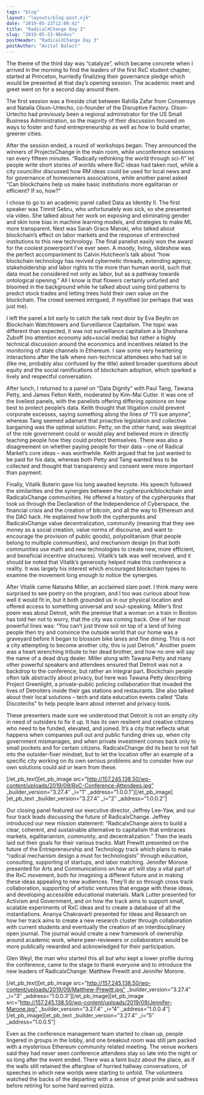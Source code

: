 ```yaml
---
tags: "blog"
layout: "layouts/blog-post.njk"
date: "2019-05-23T12:00:42"
title: "RadicalXChange Day 3"
slug: "2019-05-23-96n4ox"
postHeader: "RadicalXChange Day 3"
postAuthor: "Avital Balwit"
---
```

The theme of the third day was “catalyze”, which became concrete when I arrived in the morning to find the leaders of the first RxC student chapter, started at Princeton, hurriedly finalizing their governance pledge which would be presented at that day’s opening session. The academic meet and greet went on for a second day around them.

The first session was a fireside chat between Rahilla Zafar from Consensys and Natalia Olson-Urtecho, co-founder of the Disruptive Factory. Olson-Urtecho had previously been a regional administrator for the US Small Business Administration, so the majority of their discussion focused on ways to foster and fund entrepreneurship as well as how to build smarter, greener cities.

After the session ended, a round of workshops began. They announced the winners of ProjectxChange in the main room, while unconference sessions ran every fifteen minutes. “Radically rethinking the world through sci-fi” let people write short stories of worlds where RxC ideas had taken root, while a city councillor discussed how RM ideas could be used for local news and for governance of homeowners associations, while another panel asked “Can blockchains help us make basic institutions more egalitarian or efficient? If so, how?”

I chose to go to an academic panel called Data as Identity II. The first speaker was Timnit Gebru, who unfortunately was sick, so she presented via video. She talked about her work on exposing and eliminating gender and skin tone bias in machine learning models, and strategies to make ML more transparent. Next was Sarah Grace Manski, who talked about blockchain’s effect on labor markets and the response of entrenched institutions to this new technology. The final panelist easily won the award for the coolest powerpoint I’ve ever seen. A moody, living, slideshow was the perfect accompaniment to Calvin Hutcheon’s talk about “how blockchain technology has revived cybernetic threads, extending agency, stakeholdership and labor rights to the more than human world, such that data must be considered not only as labor, but as a pathway towards ontological opening.” All I know is that flowers certainly unfurled and bloomed in the background while he talked about using bird patterns to predict stock trades and letting trees hold their own value on the blockchain. The crowd seemed intrigued, if mystified (or perhaps that was just me).

I left the panel a bit early to catch the talk next door by Eva Beylin on Blockchain Watchtowers and Surveillance Capitalism. The topic was different than expected, it was not surveillance capitalism a la Shoshana Zuboff (no attention economy ads+social media) but rather a highly technical discussion around the economics and incentives related to the monitoring of state channels in Ethereum. I saw some very heartening interactions after the talk where non-technical attendees who had sat in (like me, probably also confused by the title) asked broader questions about equity and the social ramifications of blockchain adoption, which sparked a lively and respectful conversation.

After lunch, I returned to a panel on “Data Dignity” with Paul Tang, Tawana Petty, and James Felton Keith, moderated by Kim-Mai Cutler. It was one of the liveliest panels, with the panelists offering differing opinions on how best to protect people’s data. Keith thought that litigation could prevent corporate excesses, saying something along the lines of “I’ll sue anyone”, whereas Tang seemed adamant that proactive legislation and collective bargaining was the optimal solution. Petty, on the other hand, was skeptical of the role government could or would play and believed more in directly teaching people how they could protect themselves. There was also a disagreement on whether paying people for their data – one of Radical Market’s core ideas – was worthwhile. Keith argued that he just wanted to be paid for his data, whereas both Petty and Tang wanted less to be collected and thought that transparency and consent were more important than payment.

Finally, Vitalik Buterin gave his long awaited keynote. His speech followed the similarities and the synergies between the cypherpunk/blockchain and RadicalxChange communities. He offered a history of the cypherpunks that took us through the Declaration of the Independence of Cyberspace, the financial crisis and the creation of bitcoin, and all the way to Ethereum and the DAO hack. He explained how both the cypherpunks and RadicalxChange value decentralization, community (meaning that they see money as a social creation, value norms of discourse, and want to encourage the provision of public goods), polypolitanism (that people belong to multiple communities), and mechanism design (in that both communities use math and new technologies to create new, more efficient, and beneficial incentive structures). Vitalik’s talk was well received, and it should be noted that Vitalik’s generosity helped make this conference a reality. It was largely his interest which encouraged blockchain types to examine the movement long enough to notice the synergies.

After Vitalik came Natasha Miller, an acclaimed slam poet. I think many were surprised to see poetry on the program, and I too was curious about how well it would fit in, but it both grounded us in our physical location and offered access to something universal and soul-speaking. Miller’s first poem was about Detroit, with the premise that a woman on a train in Boston has told her not to worry, that the city was coming back. One of her most powerful lines was: “You can’t just throw soil on top of a land of living people then try and convince the outside world that our home was a graveyard before it began to blossom bike lanes and fine dining. This is not a city attempting to become another city, this is just Detroit.” Another poem was a heart wrenching tribute to her dead brother, and how no one will say the name of a dead drug dealer. Miller along with Tawana Petty and many other powerful speakers and attendees ensured that Detroit was not a backdrop to the conference, but rather an integral part. Blockchain people often talk abstractly about privacy, but here was Tawana Petty describing Project Greenlight, a private-public policing collaboration that invaded the lives of Detroiters inside their gas stations and restaurants. She also talked about their local solutions – tech and data education events called “Data Discotechs” to help people learn about internet and privacy tools.

These presenters made sure we understood that Detroit is not an empty city in need of outsiders to fix it up. It has its own resilient and creative citizens who need to be funded, elevated, and joined. It’s a city that reflects what happens when companies pull out and public funding dries up, when city government mismanages, and when private investment comes back only to small pockets and for certain citizens. RadicalxChange did its best to not fall into the outsider-fixer mindset, but to let the location offer an example of a specific city working on its own serious problems and to consider how our own solutions could aid or learn from these.

\[/et\_pb\_text\]\[et\_pb\_image src=”http://157.245.138.50/wp-content/uploads/2019/09/RxC-Conference-Attendees.jpg” \_builder\_version=”3.27.4″ \_i=”1″ \_address=”1.0.0.1″\]\[/et\_pb\_image\]\[et\_pb\_text \_builder\_version=”3.27.4″ \_i=”2″ \_address=”1.0.0.2″\]

Our closing panel featured our executive director, Jeffrey Lee-Yaw, and our four track leads discussing the future of RadicalxChange. Jeffrey introduced our new mission statement: “RadicalxChange aims to build a clear, coherent, and sustainable alternative to capitalism that embraces markets, egalitarianism, community, and decentralization.” Then the leads laid out their goals for their various tracks. Matt Prewitt presented on the future of the Entrepreneurship and Technology track which plans to make “radical mechanism design a must for technologists” through education, consulting, supporting of startups, and labor matching. Jennifer Morone presented for Arts and Communications on how art will stay a vital part of the RxC movement, both for imagining a different future and in making these ideas appealing to new audiences. They’ll do so through cross track collaboration, supporting of artistic ventures that engage with these ideas, and developing accessible educational materials. Mark Lutter presented for Activism and Government, and on how the track aims to support small, scalable experiments of RxC ideas and to create a database of all the instantiations. Ananya Chakravarti presented for Ideas and Research on how her track aims to create a new research cluster through collaboration with current students and eventually the creation of an interdisciplinary open journal. The journal would create a new framework of ownership around academic work, where peer-reviewers or collaborators would be more publically rewarded and acknowledged for their participation.

Glen Weyl, the man who started this all but who kept a lower profile during the conference, came to the stage to thank everyone and to introduce the new leaders of RadicalxChange: Matthew Prewitt and Jennifer Morone.

\[/et\_pb\_text\]\[et\_pb\_image src=”http://157.245.138.50/wp-content/uploads/2019/09/Matthew-Prewitt.jpg” \_builder\_version=”3.27.4″ \_i=”3″ \_address=”1.0.0.3″\]\[/et\_pb\_image\]\[et\_pb\_image src=”http://157.245.138.50/wp-content/uploads/2019/09/Jennifer-Marone.jpg” \_builder\_version=”3.27.4″ \_i=”4″ \_address=”1.0.0.4″\]\[/et\_pb\_image\]\[et\_pb\_text \_builder\_version=”3.27.4″ \_i=”5″ \_address=”1.0.0.5″\]

Even as the conference management team started to clean up, people lingered in groups in the lobby, and one breakout room was still jam packed with a mysterious Ethereum community related meeting. The venue workers said they had never seen conference attendees stay so late into the night or so long after the event ended. There was a faint buzz about the place, as if the walls still retained the afterglow of hurried hallway conversations, of speeches in which new worlds were starting to unfold. The volunteers watched the backs of the departing with a sense of great pride and sadness before retiring for some hard earned pizza.